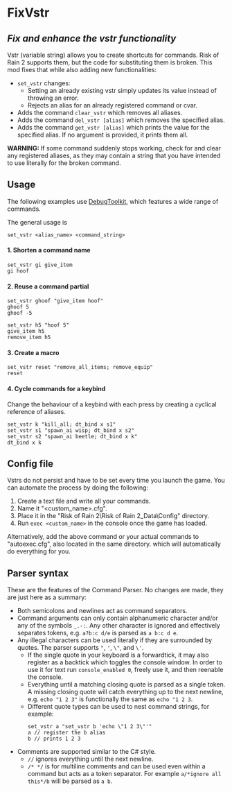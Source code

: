 # FixVstr

## _Fix and enhance the vstr functionality_
Vstr (variable string) allows you to create shortcuts for commands. Risk of Rain 2 supports them, but the code for substituting them is broken. This mod fixes that while also adding new functionalities:

- `set_vstr` changes:
   - Setting an already existing vstr simply updates its value instead of throwing an error.
   - Rejects an alias for an already registered command or cvar.
- Adds the command `clear_vstr` which removes all aliases.
- Adds the command `del_vstr [alias]` which removes the specified alias.
- Adds the command `get_vstr [alias]` which prints the value for the specified alias. If no argument is provided, it prints them all.

**WARNING:** If some command suddenly stops working, check for and clear any registered aliases, as they may contain a string that you have intended to use literally for the broken command.

## Usage
The following examples use [DebugToolkit](https://github.com/harbingerofme/DebugToolkit), which features a wide range of commands.

The general usage is

```
set_vstr <alias_name> <command_string>
```

#### 1. Shorten a command name

```
set_vstr gi give_item
gi hoof
```

#### 2. Reuse a command partial

```
set_vstr ghoof "give_item hoof"
ghoof 5
ghoof -5

set_vstr h5 "hoof 5"
give_item h5
remove_item h5
```

#### 3. Create a macro

```
set_vstr reset "remove_all_items; remove_equip"
reset
```

#### 4. Cycle commands for a keybind

Change the behaviour of a keybind with each press by creating a cyclical reference of aliases.

```
set_vstr k "kill_all; dt_bind x s1"
set_vstr s1 "spawn_ai wisp; dt_bind x s2"
set_vstr s2 "spawn_ai beetle; dt_bind x k"
dt_bind x k
```

## Config file

Vstrs do not persist and have to be set every time you launch the game. You can automate the process by doing the following:
1. Create a text file and write all your commands.
2. Name it "<custom_name>.cfg".
3. Place it in the "Risk of Rain 2\Risk of Rain 2_Data\Config" directory.
4. Run `exec <custom_name>` in the console once the game has loaded.

Alternatively, add the above command or your actual commands to "autoexec.cfg", also located in the same directory. which will automatically do everything for you.

## Parser syntax

These are the features of the Command Parser. No changes are made, they are just here as a summary:
- Both semicolons and newlines act as command separators.
- Command arguments can only contain alphanumeric character and/or any of the symbols `_.-:`. Any other character is ignored and effectively separates tokens, e.g. `a?b:c d/e` is parsed as `a b:c d e`.
- Any illegal characters can be used literally if they are surrounded by quotes. The parser supports `"`, `'`, `\"`, and `\'`.
  - If the single quote in your keyboard is a forwardtick, it may also register as a backtick which toggles the console window. In order to use it for text run `console_enabled 0`, freely use it, and then reenable the console.
  - Everything until a matching closing quote is parsed as a single token. A missing closing quote will catch everything up to the next newline, e.g. `echo "1 2 3"` is functionally the same as `echo "1 2 3`.
  - Different quote types can be used to nest command strings, for example:
    ```
    set_vstr a "set_vstr b 'echo \"1 2 3\"'"
    a // register the b alias
    b // prints 1 2 3
    ```
- Comments are supported similar to the C# style.
  - `//` ignores everything until the next newline.
  -  `/* */` is for multiline comments and can be used even within a command but acts as a token separator. For example `a/*ignore all this*/b` will be parsed as `a b`.